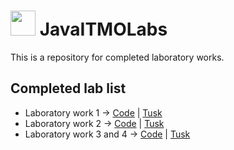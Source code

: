 # <img src="https://cdn.discordapp.com/attachments/889867107846750281/1017803714016325732/free-icon-java-226777.png" width="40" height="40"/> JavaITMOLabs

This is a repository for completed laboratory works.

## Completed lab list

- Laboratory work 1 -> [Code](/Lab1/Lab1.java) | [Tusk](/Lab1/Lab1.md)
- Laboratory work 2 -> [Code](/Lab2/) | [Tusk](/Lab2/Lab2.md)
- Laboratory work 3 and 4 -> [Code](/Lab3_4/) | [Tusk](/Lab3_4/Task.md)

